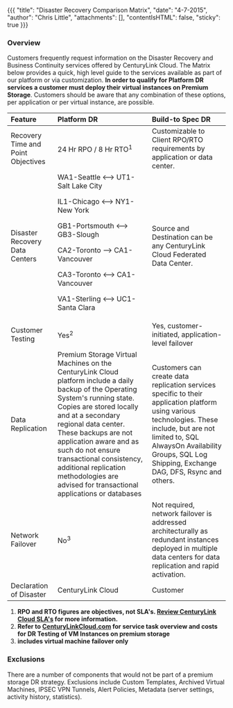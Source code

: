 {{{
  "title": "Disaster Recovery Comparison Matrix",
  "date": "4-7-2015",
  "author": "Chris Little",
  "attachments": [],
  "contentIsHTML": false,
  "sticky": true
}}}

### Overview

Customers frequently request information on the Disaster Recovery and Business Continuity services offered by CenturyLink Cloud. The Matrix below provides a quick, high level guide to the services available as part of our platform or via customization.  **In order to qualify for Platform DR services a customer must deploy their virtual instances on Premium Storage**. Customers should be aware that any combination of these options, per application or per virtual instance, are possible.

|**Feature**   	|**Platform DR**   	|**Build-to Spec DR**
|:-	|:-	|:-	|
|Recovery Time and Point Objectives|24 Hr RPO / 8 Hr RTO<sup>1</sup>|Customizable to Client RPO/RTO requirements by application or data center.
|Disaster Recovery Data Centers|WA1-Seattle <--> UT1-Salt Lake City<p>IL1-Chicago <--> NY1-New York<p>GB1-Portsmouth <--> GB3-Slough<p>CA2-Toronto --> CA1-Vancouver<p>CA3-Toronto <--> CA1-Vancouver<p>VA1-Sterling <--> UC1-Santa Clara|Source and Destination can be any CenturyLink Cloud Federated Data Center.
|Customer Testing|Yes<sup>2</sup>|Yes, customer-initiated, application-level failover
|Data Replication|Premium Storage Virtual Machines on the CenturyLink Cloud platform include a daily backup of the Operating System's running state.  Copies are stored locally and at a secondary regional data center. These backups are not application aware and as such do not ensure transactional consistency, additional replication methodologies are advised for transactional applications or databases|Customers can create data replication services specific to their application platform using various technologies.  These include, but are not limited to, SQL AlwaysOn Availability Groups, SQL Log Shipping, Exchange DAG, DFS, Rsync and others.
|Network Failover|No<sup>3</sup>|Not required, network failover is addressed architecturally as redundant instances deployed in multiple data centers for data replication and rapid activation.
|Declaration of Disaster|CenturyLink Cloud|Customer

1.  **RPO and RTO figures are objectives, not SLA's.  [Review CenturyLink Cloud SLA's](https://www.ctl.io/legal/sla) for more information.**
2.  **Refer to [CenturyLinkCloud.com](http://www.ctl.io) for service task overview and costs for DR Testing of VM Instances on premium storage**
3.  **includes virtual machine failover only**

### Exclusions
There are a number of components that would not be part of a premium storage DR strategy. Exclusions include Custom Templates, Archived Virtual Machines, IPSEC VPN Tunnels, Alert Policies, Metadata (server settings, activity history, statistics).
